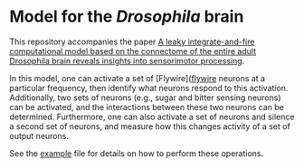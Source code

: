 # Model for the _Drosophila_ brain
This repository accompanies the paper [A leaky integrate-and-fire computational model based on the connectome of the entire adult Drosophila brain reveals insights into sensorimotor processing](https://www.biorxiv.org/content/10.1101/2023.05.02.539144v1).


In this model, one can activate a set of [Flywire]([flywire](https://flywire.ai/) neurons at a particular frequency, then identify what neurons respond to this activation. Additionally, two sets of neurons (e.g., sugar and bitter sensing neurons) can be activated, and the interactions between these two neurons can be determined. Furthermore, one can also activate a set of neurons and silence a second set of neurons, and measure how this changes activity of a set of output neurons.


See the [example](https://github.com/philshiu/Drosophila_brain_model/blob/main/example.ipynb) file for details on how to perform these operations.
